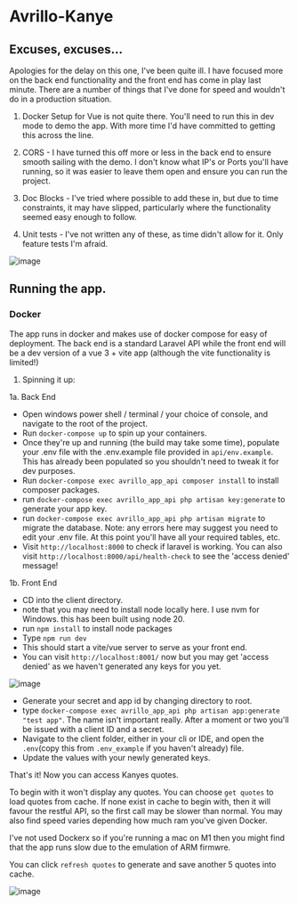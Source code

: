 # Avrillo-Kanye

## Excuses, excuses...
Apologies for the delay on this one, I've been quite ill.  I have focused more on the back end functionality and the front end has come in play last minute.  There are a number of things that I've done for speed and wouldn't do in a production situation.

1.  Docker Setup for Vue is not quite there.  You'll need to run this in dev mode to demo the app.  With more time I'd have committed to getting this across the line.

2.  CORS - I have turned this off more or less in the back end to ensure smooth sailing with the demo.  I don't know what IP's or Ports you'll have running, so it was easier to leave them open and ensure you can run the project.

3.  Doc Blocks - I've tried where possible to add these in, but due to time constraints, it may have slipped, particularly where the functionality seemed easy enough to follow.

4.  Unit tests - I've not written any of these, as time didn't allow for it.  Only feature tests I'm afraid.

![image](https://github.com/Vince-C9/Avrillo-Kanye/assets/78065068/378c4464-be7c-4029-83bd-d00dc288faba)

## Running the app.

### Docker
The app runs in docker and makes use of docker compose for easy of deployment.  The back end is a standard Laravel API while the front end will be a dev version of a vue 3 + vite app (although the vite functionality is limited!)

1. Spinning it up:
   
1a. Back End

* Open windows power shell / terminal / your choice of console, and navigate to the root of the project.
* Run `docker-compose up` to spin up your containers.
* Once they're up and running (the build may take some time),  populate your .env file with the .env.example file provided in `api/env.example`.  This has already been populated so you shouldn't need to tweak it for dev purposes.
* Run `docker-compose exec avrillo_app_api composer install` to install composer packages.
* run `docker-compose exec avrillo_app_api php artisan key:generate` to generate your app key.
* run `docker-compose exec avrillo_app_api php artisan migrate` to migrate the database.  Note: any errors here may suggest you need to edit your .env file.  At this point you'll have all your required tables, etc.
* Visit `http://localhost:8000` to check if laravel is working.  You can also visit `http://localhost:8000/api/health-check` to see the 'access denied' message!

1b. Front End

* CD into the client directory.
* note that you may need to install node locally here.  I use nvm for Windows.  this has been built using node 20.
* run `npm install` to install node packages
* Type `npm run dev`
* This should start a vite/vue server to serve as your front end.
* You can visit `http://localhost:8001/` now but you may get 'access denied' as we haven't generated any keys for you yet.

![image](https://github.com/Vince-C9/Avrillo-Kanye/assets/78065068/dca203e7-20f5-4c16-83f5-82c714a178c4)


* Generate your secret and app id by changing directory to root.
* type `docker-compose exec avrillo_app_api php artisan app:generate "test app"`.  The name isn't important really.  After a moment or two you'll be issued with a client ID and a secret.
* Navigate to the client folder, either in your cli or IDE, and open the `.env`(copy this from `.env_example` if you haven't already) file.
* Update the values with your newly generated keys.

That's it!  Now you can access Kanyes quotes.

To begin with it won't display any quotes.  You can choose `get quotes` to load quotes from cache.  If none exist in cache to begin with, then it will favour the restful API, so the first call may be slower than normal.  You may also find speed varies depending how much ram you've given Docker. 

I've not used Dockerx so if you're running a mac on M1 then you might find that the app runs slow due to the emulation of ARM firmwre.

You can click `refresh quotes` to generate and save another 5 quotes into cache.


![image](https://github.com/Vince-C9/Avrillo-Kanye/assets/78065068/08872316-9e37-4ec2-b90f-d72c3ca95ef5)

